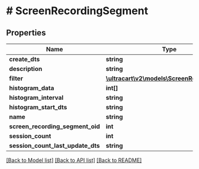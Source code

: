 # # ScreenRecordingSegment

## Properties

Name | Type | Description | Notes
------------ | ------------- | ------------- | -------------
**create_dts** | **string** |  | [optional]
**description** | **string** |  | [optional]
**filter** | [**\ultracart\v2\models\ScreenRecordingFilter**](ScreenRecordingFilter.md) |  | [optional]
**histogram_data** | **int[]** |  | [optional]
**histogram_interval** | **string** |  | [optional]
**histogram_start_dts** | **string** |  | [optional]
**name** | **string** |  | [optional]
**screen_recording_segment_oid** | **int** |  | [optional]
**session_count** | **int** |  | [optional]
**session_count_last_update_dts** | **string** |  | [optional]

[[Back to Model list]](../../README.md#models) [[Back to API list]](../../README.md#endpoints) [[Back to README]](../../README.md)

